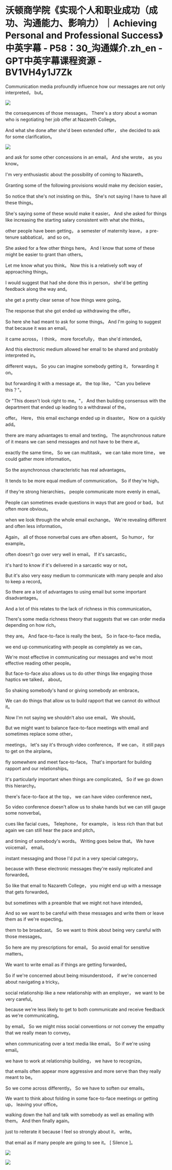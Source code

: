 # 沃顿商学院《实现个人和职业成功（成功、沟通能力、影响力）｜Achieving Personal and Professional Success》中英字幕 - P58：30_沟通媒介.zh_en - GPT中英字幕课程资源 - BV1VH4y1J7Zk

 Communication media profoundly influence how our messages are not only interpreted， but。



![](img/a58c3ac1812e486f9db0c395d1217f86_1.png)

 the consequences of those messages。 There's a story about a woman who is negotiating her job offer at Nazareth College。

 And what she done after she'd been extended offer， she decided to ask for some clarification。



![](img/a58c3ac1812e486f9db0c395d1217f86_3.png)

 and ask for some other concessions in an email。 And she wrote， as you know。

 I'm very enthusiastic about the possibility of coming to Nazareth。

 Granting some of the following provisions would make my decision easier。

 So notice that she's not insisting on this。 She's not saying I have to have all these things。

 She's saying some of these would make it easier。 And she asked for things like increasing the starting salary consistent with what she thinks。

 other people have been getting， a semester of maternity leave， a pre-tenure sabbatical， and so on。

 She asked for a few other things here。 And I know that some of these might be easier to grant than others。

 Let me know what you think。 Now this is a relatively soft way of approaching things。

 I would suggest that had she done this in person， she'd be getting feedback along the way and。

 she get a pretty clear sense of how things were going。

 The response that she got ended up withdrawing the offer。

 So here she had meant to ask for some things。 And I'm going to suggest that because it was an email。

 it came across， I think， more forcefully， than she'd intended。

 And this electronic medium allowed her email to be shared and probably interpreted in。

 different ways。 So you can imagine somebody getting it， forwarding it on。

 but forwarding it with a message at， the top like， "Can you believe this？"。

 Or "This doesn't look right to me。"， And then building consensus with the department that ended up leading to a withdrawal of the。

 offer。 Here， this email exchange ended up in disaster。 Now on a quickly add。

 there are many advantages to email and texting。 The asynchronous nature of it means we can send messages and not have to be there at。

 exactly the same time。 So we can multitask， we can take more time， we could gather more information。

 So the asynchronous characteristic has real advantages。

 It tends to be more equal medium of communication。 So if they're high。

 if they're strong hierarchies， people communicate more evenly in email。

 People can sometimes evade questions in ways that are good or bad， but often more obvious。

 when we look through the whole email exchange。 We're revealing different and often less information。

 Again， all of those nonverbal cues are often absent。 So humor， for example。

 often doesn't go over very well in email。 If it's sarcastic。

 it's hard to know if it's delivered in a sarcastic way or not。

 But it's also very easy medium to communicate with many people and also to keep a record。

 So there are a lot of advantages to using email but some important disadvantages。

 And a lot of this relates to the lack of richness in this communication。

 There's some media richness theory that suggests that we can order media depending on how rich。

 they are。 And face-to-face is really the best。 So in face-to-face media。

 we end up communicating with people as completely as we can。

 We're most effective in communicating our messages and we're most effective reading other people。

 But face-to-face also allows us to do other things like engaging those haptics we talked， about。

 So shaking somebody's hand or giving somebody an embrace。

 We can do things that allow us to build rapport that we cannot do without it。

 Now I'm not saying we shouldn't also use email。 We should。

 But we might want to balance face-to-face meetings with email and sometimes replace some other。

 meetings， let's say it's through video conference。 If we can， it still pays to get on the airplane。

 fly somewhere and meet face-to-face。 That's important for building rapport and our relationships。

 It's particularly important when things are complicated。 So if we go down this hierarchy。

 there's face-to-face at the top， we can have video conference next。

 So video conference doesn't allow us to shake hands but we can still gauge some nonverbal。

 cues like facial cues。 Telephone， for example， is less rich than that but again we can still hear the pace and pitch。

 and timing of somebody's words。 Writing goes below that。 We have voicemail， email。

 instant messaging and those I'd put in a very special category。

 because with these electronic messages they're easily replicated and forwarded。

 So like that email to Nazareth College， you might end up with a message that gets forwarded。

 but sometimes with a preamble that we might not have intended。

 And so we want to be careful with these messages and write them or leave them as if we're expecting。

 them to be broadcast。 So we want to think about being very careful with those messages。

 So here are my prescriptions for email。 So avoid email for sensitive matters。

 We want to write email as if things are getting forwarded。

 So if we're concerned about being misunderstood， if we're concerned about navigating a tricky。

 social relationship like a new relationship with an employer， we want to be very careful。

 because we're less likely to get to both communicate and receive feedback as we're communicating。

 by email。 So we might miss social conventions or not convey the empathy that we really mean to convey。

 when communicating over a text media like email。 So if we're using email。

 we have to work at relationship building， we have to recognize。

 that emails often appear more aggressive and more serve than they really meant to be。

 So we come across differently。 So we have to soften our emails。

 We want to think about folding in some face-to-face meetings or getting up， leaving your office。

 walking down the hall and talk with somebody as well as emailing with them。 And then finally again。

 just to reiterate it because I feel so strongly about it， write。

 that email as if many people are going to see it。 [ Silence ]。



![](img/a58c3ac1812e486f9db0c395d1217f86_5.png)

![](img/a58c3ac1812e486f9db0c395d1217f86_6.png)